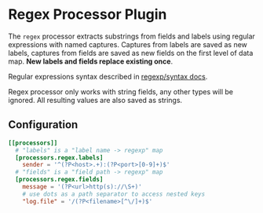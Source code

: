 # Regex Processor Plugin

The `regex` processor extracts substrings from fields and labels using regular expressions with named captures. Captures from labels are saved as new labels, captures from fields are saved as new fields on the first level of data map. **New labels and fields replace existing once**.

Regular expressions syntax described in [regexp/syntax docs](https://pkg.go.dev/regexp/syntax).

Regex processor only works with string fields, any other types will be ignored. All resulting values are also saved as strings.

## Configuration
```toml
[[processors]]
  # "labels" is a "label name -> regexp" map
  [processors.regex.labels]
    sender = '^(?P<host>.+):(?P<port>[0-9]+)$'
  # "fields" is a "field path -> regexp" map
  [processors.regex.fields]
    message = '(?P<url>http(s)://\S+)'
    # use dots as a path separator to access nested keys
    "log.file" = '/(?P<filename>[^\/]+)$'
```
